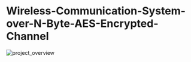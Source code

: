 # Wireless-Communication-System-over-N-Byte-AES-Encrypted-Channel

![project_overview](https://github.com/Sahadat-Hossain-Sakil/Wireless-Communication-System-over-N-Byte-AES-Encrypted-Channel/assets/66558834/c853e3e7-fb31-443c-9d67-d153d2ab6e52)

